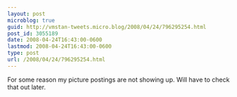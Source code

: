 ```yaml
---
layout: post
microblog: true
guid: http://vmstan-tweets.micro.blog/2008/04/24/796295254.html
post_id: 3055189
date: 2008-04-24T16:43:00-0600
lastmod: 2008-04-24T16:43:00-0600
type: post
url: /2008/04/24/796295254.html
---
```

For some reason my picture postings are not showing up. Will have to check that out later.
